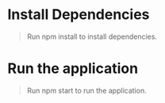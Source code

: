 # Install Dependencies
> Run npm install to install dependencies. 

# Run the application
> Run npm start to run the application. 